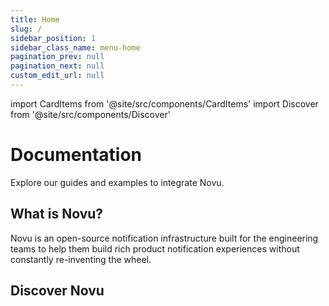 ```yaml
---
title: Home
slug: /
sidebar_position: 1
sidebar_class_name: menu-home
pagination_prev: null
pagination_next: null
custom_edit_url: null
---
```


import CardItems from '@site/src/components/CardItems'
import Discover from '@site/src/components/Discover'

# Documentation

Explore our guides and examples to integrate Novu.

## What is Novu?

Novu is an open-source notification infrastructure built for the engineering teams to help them build rich product notification experiences without constantly re-inventing the wheel.
<CardItems/>

## Discover Novu

<Discover/>
